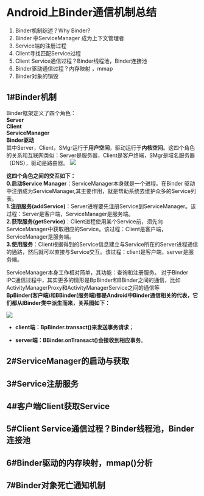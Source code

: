 # Android上Binder通信机制总结
1. Binder机制综述？Why Binder?
2. Binder 中ServiceManager 成为上下文管理者
3. Service端的注册过程
4. Client寻找匹配Service过程
5. Client Service通信过程？Binder线程池，Binder连接池
6. Binder驱动通信过程？内存映射 ，mmap
7. Binder对象的销毁

## 1#Binder机制 ##
Binder框架定义了四个角色：
**<br>Server**
**<br>Client**
**<br>ServiceManager**
**<br>Binder驱动**
<br>其中Server，Client，SMgr运行于**用户空间**，驱动运行于**内核空间**。这四个角色的关系和互联网类似：Server是服务器，Client是客户终端，SMgr是域名服务器（DNS），驱动是路由器。
![](http://o9m6aqy3r.bkt.clouddn.com/IPC-Binder.jpg)

**这四个角色之间的交互如下：**
**<br>0.启动Service Manager**：ServiceManager本身就是一个进程。在Binder 驱动中注册成为ServiceManager,其主要作用，就是帮助系统去维护众多的Service列表。
**<br>1.注册服务(addService)**：Server进程要先注册Service到ServiceManager。该过程：Server是客户端，ServiceManager是服务端。
**<br>2.获取服务(getService)**：Client进程使用某个Service前，须先向ServiceManager中获取相应的Service。该过程：Client是客户端，ServiceManager是服务端。
**<br>3.使用服务**：Client根据得到的Service信息建立与Service所在的Server进程通信的通路，然后就可以直接与Service交互。该过程：client是客户端，server是服务端。


ServiceManager本身工作相对简单，其功能：查询和注册服务。 对于Binder IPC通信过程中，其实更多的情形是BpBinder和BBinder之间的通信，比如ActivityManagerProxy和ActivityManagerService之间的通信等
**<br><font color>BpBinder(客户端)和BBinder(服务端)都是Android中Binder通信相关的代表，它们都从IBinder类中派生而来，关系图如下：**

![](http://o9m6aqy3r.bkt.clouddn.com/Ibinder_classes.jpg)

- **client端：BpBinder.transact()来发送事务请求**；


- **server端：BBinder.onTransact()会接收到相应事务**。

## 2#ServiceManager的启动与获取 ##

## 3#Service注册服务 ##

## 4#客户端Client获取Service ##

## 5#Client Service通信过程？Binder线程池，Binder连接池 ##

## 6#Binder驱动的内存映射，mmap()分析 ##

## 7#Binder对象死亡通知机制 ##